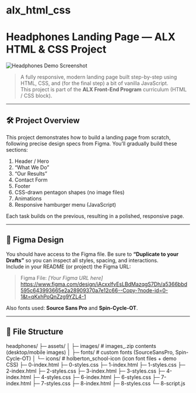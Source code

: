 # alx_html_css
# Headphones Landing Page — ALX HTML & CSS Project

![Headphones Demo Screenshot](assets/images/preview-desktop.png)

> A fully responsive, modern landing page built step-by-step using HTML, CSS, and (for the final step) a bit of vanilla JavaScript.  
> This project is part of the **ALX Front-End Program** curriculum (HTML / CSS block).

---

## 🛠️ Project Overview

This project demonstrates how to build a landing page from scratch, following precise design specs from Figma. You’ll gradually build these sections:

1. Header / Hero  
2. “What We Do”  
3. “Our Results”  
4. Contact Form  
5. Footer  
6. CSS-drawn pentagon shapes (no image files)  
7. Animations  
8. Responsive hamburger menu (JavaScript)  

Each task builds on the previous, resulting in a polished, responsive page.

---

## 🔗 Figma Design

You should have access to the Figma file. Be sure to **“Duplicate to your Drafts”** so you can inspect all styles, spacing, and interactions.  
Include in your README (or project) the Figma URL:

> Figma File: *[Your Figma URL here]*
https://www.figma.com/design/iAcxxlfvEsLBdMazqgS7Dh/a5366bbd595c643993665e2a28909370a7e12c66--Copy-?node-id=0-1&t=qKxhPoQnZzg9YZL4-1

Also fonts used: **Source Sans Pro** and **Spin-Cycle-OT**.

---

## 📁 File Structure
headphones/
├─ assets/
│  ├─ images/            # images_.zip contents (desktop/mobile images)
│  ├─ fonts/             # custom fonts (SourceSansPro, Spin-Cycle-OT)
│  └─ icons/             # holberton_school-icon (icon font files + demo CSS)
├─ 0-index.html
├─ 0-styles.css
├─ 1-index.html
├─ 1-styles.css
├─ 2-index.html
├─ 2-styles.css
├─ 3-index.html
├─ 3-styles.css
├─ 4-index.html
├─ 4-styles.css
├─ 6-index.html
├─ 6-styles.css
├─ 7-index.html
├─ 7-styles.css
├─ 8-index.html
├─ 8-styles.css
└─ 8-script.js

